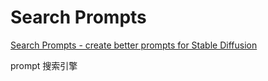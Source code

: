 # Search Prompts
[Search Prompts - create better prompts for Stable Diffusion](https://stablediffusionweb.com/prompts) 

 prompt 搜索引擎